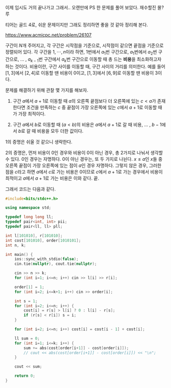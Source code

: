 이제 입시도 거의 끝나가고 그래서.. 오랜만에 PS 한 문제를 풀어 보았다. 재수할진 몰?루

티어는 골드 4로, 쉬운 문제이지만 그래도 정리하면 좋을 것 같아 정리해 본다.

https://www.acmicpc.net/problem/26107



구간이 $N$개 주어지고, 각 구간은 시작점을 기준으로, 시작점이 같으면 끝점을 기준으로 정렬되어 있다. 각 구간을 $1, \cdots, n$이라 하면, $1$번에서 $a_1$번 구간으로, $a_1$번에서 $a_2$번 구간으로, ... , $a_{k-1}$번 구간에서 $a_k$번 구간으로 이동할 때 총 드는 **비용**을 최소화하고자 하는 것이다. 비용이란, 구간 사이를 이동할 때, 구간 사이의 거리를 의미한다. 예를 들어 $[1, 3]$에서 $[2, 4]$로 이동할 땐 비용이 $0$이고, $[1, 3]$에서 $[6, 9]$로 이동할 땐 비용이 $3$이다.



문제를 해결하기 위해 관찰 몇 가지를 해보자.

1. 구간 $a$에서 $a+1$로 이동할 때 $a$의 오른쪽 끝점보다 더 오른쪽에 있는 $c<a$가 존재한다면 조건을 만족하는 $c$ 중 끝점이 가장 오른쪽에 있는 $c$에서 $a+1$로 이동할 때가 가장 최적이다.

2. 구간 $a$에서 $b$로 이동할 때 ($a<b$)의 비용은 $a$에서 $a+1$로 갈 때 비용, ... , $b-1$에서 $b$로 갈 때 비용을 모두 더한 값이다.



$1$의 증명은 쉬울 것 같으니 생략한다.

$2$의 증명은, 먼저 비용이 $0$인 경우와 비용이 $0$이 아닌 경우, 총 $2$가지로 나눠서 생각할 수 있다. $0$인 경우는 자명하다. $0$이 아닌 경우는, 또 두 가지로 나뉜다. $x\le a$인 $x$들 중 오른쪽 끝점이 가장 오른쪽에 있는 점이 $a$인 경우 자명하다. 그렇지 않은 경우, 그러한 점을 $c$라고 하면 $a$에서 $c$로 가는 비용은 $0$이므로 $c$에서 $a+1$로 가는 경우에서 비용이 최적이고 $a$에서 $a+1$로 가는 비용은 이와 같다. 끝.



그래서 코드는 다음과 같다.

```c++
#include<bits/stdc++.h>

using namespace std;

typedef long long ll;
typedef pair<int, int> pii;
typedef pair<ll, ll> pll;

int l[101010], r[101010];
int cost[101010], order[1010101];
int n, k;

int main() {
    ios::sync_with_stdio(false);
    cin.tie(nullptr), cout.tie(nullptr);

    cin >> n >> k;
    for (int i=1; i<=n; i++) cin >> l[i] >> r[i];

    order[1] = 1;
    for (int i=2; i<=k+1; i++) cin >> order[i];

    int s = 1;
    for (int i=2; i<=n; i++) {
        cost[i] = r[s] > l[i] ? 0 : l[i] - r[s];
        if (r[s] < r[i]) s = i;
    }

    for (int i=2; i<=n; i++) cost[i] = cost[i - 1] + cost[i];

    ll sum = 0;
    for (int i=1; i<=k; i++) {
        sum += abs(cost[order[i+1]] - cost[order[i]]);
        // cout << abs(cost[order[i+1]] - cost[order[i]]) << "\n";
    }

    cout << sum;

    return 0;
}
```

